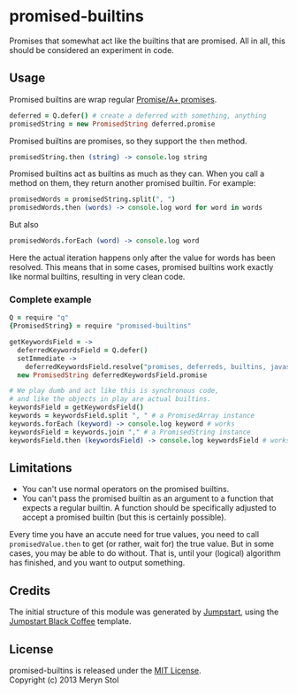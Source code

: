 # promised-builtins

Promises that somewhat act like the builtins that are promised.
All in all, this should be considered an experiment in code.

## Usage

Promised builtins are wrap regular [Promise/A+ promises](https://github.com/promises-aplus/promises-spec).

```coffee
deferred = Q.defer() # create a deferred with something, anything
promisedString = new PromisedString deferred.promise
```

Promised builtins are promises, so they support the `then` method.

```coffee
promisedString.then (string) -> console.log string
```

Promised builtins act as builtins as much as they can. When you call a method on them, they return another promised builtin. For example:

```coffee
promisedWords = promisedString.split(", ")
promisedWords.then (words) -> console.log word for word in words
```

But also

```coffee
promisedWords.forEach (word) -> console.log word 
```

Here the actual iteration happens only after the value for words has been resolved.
This means that in some cases, promised builtins work exactly like normal builtins, resulting in very clean code.

### Complete example

```coffee
Q = require "q"
{PromisedString} = require "promised-builtins"

getKeywordsField = ->
  deferredKeywordsField = Q.defer()
  setImmediate ->
    deferredKeywordsField.resolve("promises, deferreds, builtins, javascript, asynchronous")
  new PromisedString deferredKeywordsField.promise

# We play dumb and act like this is synchronous code,
# and like the objects in play are actual builtins.
keywordsField = getKeywordsField()
keywords = keywordsField.split ", " # a PromisedArray instance
keywords.forEach (keyword) -> console.log keyword # works
keywordsField = keywords.join "," # a PromisedString instance
keywordsField.then (keywordsField) -> console.log keywordsField # works too
```

## Limitations

* You can't use normal operators on the promised builtins.
* You can't pass the promised builtin as an argument to a function that expects a regular builtin. A function should be specifically adjusted to accept a promised builtin (but this is certainly possible).

Every time you have an accute need for true values, you need to call `promisedValue.then` to get (or rather, wait for) the true value. But in some cases, you may be able to do without. That is, until your (logical) algorithm has finished, and you want to output something.

## Credits

The initial structure of this module was generated by [Jumpstart](https://github.com/meryn/jumpstart), using the [Jumpstart Black Coffee](https://github.com/meryn/jumpstart-black-coffee) template.

## License

promised-builtins is released under the [MIT License](http://opensource.org/licenses/MIT).  
Copyright (c) 2013 Meryn Stol